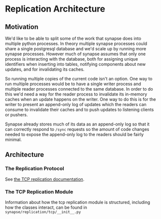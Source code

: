 # Replication Architecture

## Motivation

We'd like to be able to split some of the work that synapse does into
multiple python processes. In theory multiple synapse processes could
share a single postgresql database and we\'d scale up by running more
synapse processes. However much of synapse assumes that only one process
is interacting with the database, both for assigning unique identifiers
when inserting into tables, notifying components about new updates, and
for invalidating its caches.

So running multiple copies of the current code isn't an option. One way
to run multiple processes would be to have a single writer process and
multiple reader processes connected to the same database. In order to do
this we'd need a way for the reader process to invalidate its in-memory
caches when an update happens on the writer. One way to do this is for
the writer to present an append-only log of updates which the readers
can consume to invalidate their caches and to push updates to listening
clients or pushers.

Synapse already stores much of its data as an append-only log so that it
can correctly respond to `/sync` requests so the amount of code changes
needed to expose the append-only log to the readers should be fairly
minimal.

## Architecture

### The Replication Protocol

See [the TCP replication documentation](tcp_replication.md).

### The TCP Replication Module
Information about how the tcp replication module is structured, including how
the classes interact, can be found in
`synapse/replication/tcp/__init__.py`
